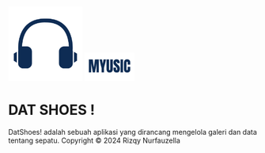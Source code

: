 <p align="left">
  <img src="https://github.com/RizqyNurfauzella/Assessment2MOBPRO/blob/master/app/src/main/res/drawable-nodpi/logo.png" width="150">
  <img src="https://github.com/RizqyNurfauzella/Assessment2MOBPRO/blob/master/app/src/main/res/drawable-nodpi/text.png" width="20%">
</p>

# DAT SHOES !

DatShoes! adalah sebuah aplikasi yang dirancang mengelola galeri dan data tentang sepatu.
Copyright © 2024 Rizqy Nurfauzella
